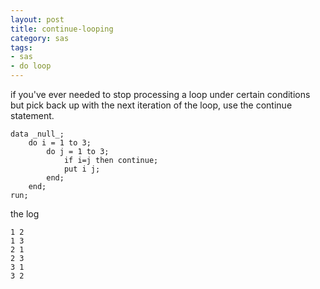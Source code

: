 ```yaml
---
layout: post
title: continue-looping
category: sas
tags:
- sas
- do loop
---
```


if you've ever needed to stop processing a loop under certain conditions but pick back up with the next iteration of the loop, use the continue statement.

    data _null_;
        do i = 1 to 3;
            do j = 1 to 3;
                if i=j then continue;
                put i j;
            end;
        end;
    run;

the log

    1 2
    1 3
    2 1
    2 3
    3 1
    3 2
